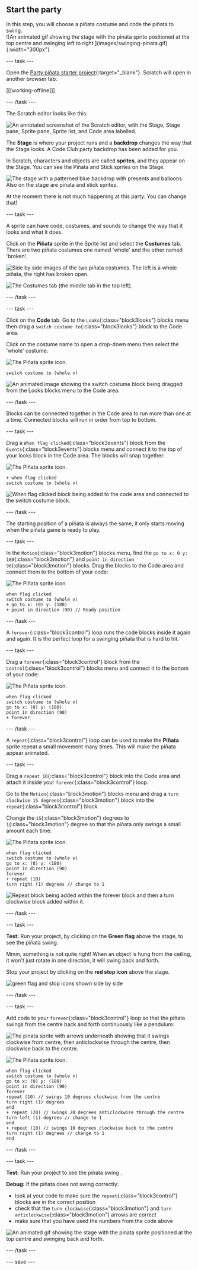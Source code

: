 ## Start the party

<div style="display: flex; flex-wrap: wrap">
<div style="flex-basis: 200px; flex-grow: 1; margin-right: 15px;">
In this step, you will choose a piñata costume and code the piñata to swing.
</div>
<div>
![An animated gif showing the stage with the pinata sprite positioned at the top centre and swinging left to right.](images/swinging-pinata.gif){:width="300px"}
</div>
</div>

--- task ---

Open the [Party piñata starter project](https://scratch.mit.edu/projects/653082997/editor){:target="_blank"}. Scratch will open in another browser tab.

[[[working-offline]]]

--- /task ---

The Scratch editor looks like this:

![An annotated screenshot of the Scratch editor, with the Stage, Stage pane, Sprite pane, Sprite list, and Code area labelled.](images/scratch-interface.png)

The **Stage** is where your project runs and a **backdrop** changes the way that the Stage looks. A Code Club party backdrop has been added for you. 

In Scratch, characters and objects are called **sprites**, and they appear on the Stage. You can see the Piñata and Stick sprites on the Stage.

![The stage with a patterned blue backdrop with presents and balloons. Also on the stage are piñata and stick sprites.](images/backdrop-and-sprites.png)

At the moment there is not much happening at this party. You can change that! 

--- task ---

A sprite can have code, costumes, and sounds to change the way that it looks and what it does.

Click on the **Piñata** sprite in the Sprite list and select the **Costumes** tab. There are two piñata costumes one named 'whole' and the other named 'broken'. 

![Side by side images of the two piñata costumes. The left is a whole piñata, the right has broken open.](images/pinata-costumes.png)

![The Costumes tab (the middle tab in the top left).](images/costumes-tab.png)

--- /task ---

--- task ---

Click on the **Code** tab. Go to the `Looks`{:class="block3looks"} blocks menu then drag a `switch costume to`{:class="block3looks"} block to the Code area. 

Click on the costume name to open a drop-down menu then select the 'whole' costume:

![The Piñata sprite icon.](images/pinata-sprite.png)

```blocks3
switch costume to (whole v) 
```

![An animated image showing the switch costume block being dragged from the Looks blocks menu to the Code area.](images/switch-costume.gif)

--- /task ---

Blocks can be connected together in the Code area to run more than one at a time. Connected blocks will run in order from top to bottom.

--- task ---

Drag a `When flag clicked`{:class="block3events"} block from the `Events`{:class="block3events"} blocks menu and connect it to the top of your looks block in the Code area. The blocks will snap together:

![The Piñata sprite icon.](images/pinata-sprite.png)

```blocks3
+ when flag clicked
switch costume to (whole v)
```
![When flag clicked block being added to the code area and connected to the switch costume block.](images/add-flag-clicked.gif)

--- /task ---

The starting position of a piñata is always the same, it only starts moving when the piñata game is ready to play. 

--- task ---

In the `Motion`{:class="block3motion"} blocks menu, find the `go to x: 0 y: 180`{:class="block3motion"} and  `point in direction 90`{:class="block3motion"} blocks. Drag the blocks to the Code area and connect them to the bottom of your code:

![The Piñata sprite icon.](images/pinata-sprite.png)

```blocks3
when flag clicked
switch costume to (whole v)
+ go to x: (0) y: (180)
+ point in direction (90) // Ready position
```

--- /task ---

A `forever`{:class="block3control"} loop runs the code blocks inside it again and again. It is the perfect loop for a swinging piñata that is hard to hit.

--- task ---

Drag a `forever`{:class="block3control"} block from the `Control`{:class="block3control"} blocks menu and connect it to the bottom of your code:

![The Piñata sprite icon.](images/pinata-sprite.png)

```blocks3
when flag clicked
switch costume to (whole v)
go to x: (0) y: (180)
point in direction (90)
+ forever
```

--- /task ---

A `repeat`{:class="block3control"} loop can be used to make the **Piñata** sprite repeat a small movement many times. This will make the piñata appear animated.

--- task ---

Drag a `repeat 10`{:class="block3control"} block into the Code area and attach it inside your `forever`{:class="block3control"} loop. 

Go to the `Motion`{:class="block3motion"} blocks menu and drag a `turn clockwise 15 degrees`{:class="block3motion"} block into the `repeat`{:class="block3control"} block. 

Change the `15`{:class="block3motion"} degrees to `1`{:class="block3motion"} degree so that the piñata only swings a small amount each time:

![The Piñata sprite icon.](images/pinata-sprite.png)

```blocks3
when flag clicked
switch costume to (whole v)
go to x: (0) y: (180)
point in direction (90)
forever
+ repeat (10) 
turn right (1) degrees // change to 1
```
![Repeat block being added within the forever block and then a turn clockwise block added within it.](images/add-repeat.gif)

--- /task ---

--- task ---

**Test:** Run your project, by clicking on the **Green flag** above the stage, to see the piñata swing. 

Mmm, something is not quite right! When an object is hung from the ceiling, it won't just rotate in one direction, it will swing back and forth. 

Stop your project by clicking on the **red stop icon** above the stage.

![green flag and stop icons shown side by side](images/start-stop.png)

--- /task ---

--- task ---

Add code to your `forever`{:class="block3control"} loop so that the piñata swings from the centre back and forth continuously like a pendulum:

![The pinata sprite with arrows underneath showing that it swings clockwise from centre, then anticlockwise through the centre, then clockwise back to the centre.](images/pinata-swing.png)

![The Piñata sprite icon.](images/pinata-sprite.png)

```blocks3
when flag clicked
switch costume to (whole v)
go to x: (0) y: (180)
point in direction (90)
forever
repeat (10) // swings 10 degrees clockwise from the centre
turn right (1) degrees 
end
+ repeat (20) // swings 20 degrees anticlockwise through the centre
turn left (1) degrees // change to 1
end
+ repeat (10) // swings 10 degrees clockwise back to the centre
turn right (1) degrees // change to 1
end
```

--- /task ---

--- task ---

**Test:** Run your project to see the piñata swing . 

**Debug:** If the piñata does not swing correctly: 
+ look at your code to make sure the `repeat`{:class="block3control"} blocks are in the correct position
+ check that the `turn clockwise`{:class="block3motion"}  and `turn anticlockwise`{:class="block3motion"} arrows are correct
+ make sure that you have used the numbers from the code above

![An animated gif showing the stage with the pinata sprite positioned at the top centre and swinging back and forth.](images/swinging-pinata.gif)

--- /task ---

--- save ---

